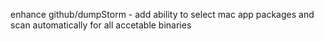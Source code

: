 

enhance github/dumpStorm - add ability to select mac app packages and scan automatically for all accetable binaries